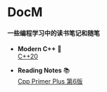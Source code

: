 # DocM

#### 一些编程学习中的读书笔记和随笔

- **Modern C++** :dragon:  
[C++20](./Modern%20C++/C++20.md)


- **Reading Notes** 📚  
[Cpp Primer Plus  第6版](./Reading%20Notes/Cpp_Primer_Plus_第6版.md)
